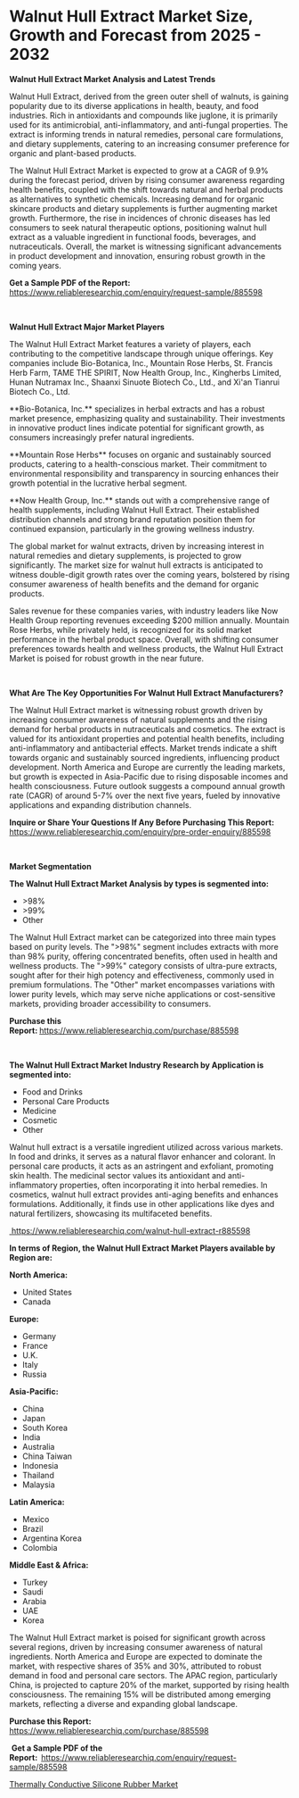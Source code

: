 <p><h1>Walnut Hull Extract Market Size, Growth and Forecast from 2025 - 2032</h1></p><p><strong>Walnut Hull Extract Market Analysis and Latest Trends</strong></p>
<p><p>Walnut Hull Extract, derived from the green outer shell of walnuts, is gaining popularity due to its diverse applications in health, beauty, and food industries. Rich in antioxidants and compounds like juglone, it is primarily used for its antimicrobial, anti-inflammatory, and anti-fungal properties. The extract is informing trends in natural remedies, personal care formulations, and dietary supplements, catering to an increasing consumer preference for organic and plant-based products.</p><p>The Walnut Hull Extract Market is expected to grow at a CAGR of 9.9% during the forecast period, driven by rising consumer awareness regarding health benefits, coupled with the shift towards natural and herbal products as alternatives to synthetic chemicals. Increasing demand for organic skincare products and dietary supplements is further augmenting market growth. Furthermore, the rise in incidences of chronic diseases has led consumers to seek natural therapeutic options, positioning walnut hull extract as a valuable ingredient in functional foods, beverages, and nutraceuticals. Overall, the market is witnessing significant advancements in product development and innovation, ensuring robust growth in the coming years.</p></p>
<p><strong>Get a Sample PDF of the Report:&nbsp;</strong> <a href="https://www.reliableresearchiq.com/enquiry/request-sample/885598?utm_campaign=2760&utm_medium=2&utm_source=Github&utm_content=ia&utm_term=01042025&utm_id=walnut-hull-extract">https://www.reliableresearchiq.com/enquiry/request-sample/885598</a></p>
<p>&nbsp;</p>
<p><strong>Walnut Hull Extract Major Market Players</strong></p>
<p><p>The Walnut Hull Extract Market features a variety of players, each contributing to the competitive landscape through unique offerings. Key companies include Bio-Botanica, Inc., Mountain Rose Herbs, St. Francis Herb Farm, TAME THE SPIRIT, Now Health Group, Inc., Kingherbs Limited, Hunan Nutramax Inc., Shaanxi Sinuote Biotech Co., Ltd., and Xi'an Tianrui Biotech Co., Ltd.</p><p>**Bio-Botanica, Inc.** specializes in herbal extracts and has a robust market presence, emphasizing quality and sustainability. Their investments in innovative product lines indicate potential for significant growth, as consumers increasingly prefer natural ingredients.</p><p>**Mountain Rose Herbs** focuses on organic and sustainably sourced products, catering to a health-conscious market. Their commitment to environmental responsibility and transparency in sourcing enhances their growth potential in the lucrative herbal segment.</p><p>**Now Health Group, Inc.** stands out with a comprehensive range of health supplements, including Walnut Hull Extract. Their established distribution channels and strong brand reputation position them for continued expansion, particularly in the growing wellness industry.</p><p>The global market for walnut extracts, driven by increasing interest in natural remedies and dietary supplements, is projected to grow significantly. The market size for walnut hull extracts is anticipated to witness double-digit growth rates over the coming years, bolstered by rising consumer awareness of health benefits and the demand for organic products.</p><p>Sales revenue for these companies varies, with industry leaders like Now Health Group reporting revenues exceeding $200 million annually. Mountain Rose Herbs, while privately held, is recognized for its solid market performance in the herbal product space. Overall, with shifting consumer preferences towards health and wellness products, the Walnut Hull Extract Market is poised for robust growth in the near future.</p></p>
<p>&nbsp;</p>
<p><strong>What Are The Key Opportunities For Walnut Hull Extract Manufacturers?</strong></p>
<p><p>The Walnut Hull Extract market is witnessing robust growth driven by increasing consumer awareness of natural supplements and the rising demand for herbal products in nutraceuticals and cosmetics. The extract is valued for its antioxidant properties and potential health benefits, including anti-inflammatory and antibacterial effects. Market trends indicate a shift towards organic and sustainably sourced ingredients, influencing product development. North America and Europe are currently the leading markets, but growth is expected in Asia-Pacific due to rising disposable incomes and health consciousness. Future outlook suggests a compound annual growth rate (CAGR) of around 5-7% over the next five years, fueled by innovative applications and expanding distribution channels.</p></p>
<p><strong>Inquire or Share Your Questions If Any Before Purchasing This Report:</strong> <a href="https://www.reliableresearchiq.com/enquiry/pre-order-enquiry/885598?utm_campaign=2760&utm_medium=2&utm_source=Github&utm_content=ia&utm_term=01042025&utm_id=walnut-hull-extract">https://www.reliableresearchiq.com/enquiry/pre-order-enquiry/885598</a></p>
<p>&nbsp;</p>
<p><strong>Market Segmentation</strong></p>
<p><strong>The Walnut Hull Extract Market Analysis by types is segmented into:</strong></p>
<p><ul><li>>98%</li><li>>99%</li><li>Other</li></ul></p>
<p><p>The Walnut Hull Extract market can be categorized into three main types based on purity levels. The ">98%" segment includes extracts with more than 98% purity, offering concentrated benefits, often used in health and wellness products. The ">99%" category consists of ultra-pure extracts, sought after for their high potency and effectiveness, commonly used in premium formulations. The "Other" market encompasses variations with lower purity levels, which may serve niche applications or cost-sensitive markets, providing broader accessibility to consumers.</p></p>
<p><strong>Purchase this Report:&nbsp;</strong><a href="https://www.reliableresearchiq.com/purchase/885598?utm_campaign=2760&utm_medium=2&utm_source=Github&utm_content=ia&utm_term=01042025&utm_id=walnut-hull-extract">https://www.reliableresearchiq.com/purchase/885598</a></p>
<p>&nbsp;</p>
<p><strong>The Walnut Hull Extract Market Industry Research by Application is segmented into:</strong></p>
<p><ul><li>Food and Drinks</li><li>Personal Care Products</li><li>Medicine</li><li>Cosmetic</li><li>Other</li></ul></p>
<p><p>Walnut hull extract is a versatile ingredient utilized across various markets. In food and drinks, it serves as a natural flavor enhancer and colorant. In personal care products, it acts as an astringent and exfoliant, promoting skin health. The medicinal sector values its antioxidant and anti-inflammatory properties, often incorporating it into herbal remedies. In cosmetics, walnut hull extract provides anti-aging benefits and enhances formulations. Additionally, it finds use in other applications like dyes and natural fertilizers, showcasing its multifaceted benefits.</p></p>
<p><a href="https://www.reliableresearchiq.com/walnut-hull-extract-r885598?utm_campaign=2760&utm_medium=2&utm_source=Github&utm_content=ia&utm_term=01042025&utm_id=walnut-hull-extract">&nbsp;https://www.reliableresearchiq.com/walnut-hull-extract-r885598</a></p>
<p><strong>In terms of Region, the Walnut Hull Extract Market Players available by Region are:</strong></p>
<p>
    <p> <strong> North America: </strong>
        <ul>
            <li>United States</li>
            <li>Canada</li>
        </ul>
        </p> 
    <p> <strong> Europe: </strong>
        <ul>
            <li>Germany</li>
            <li>France</li>
            <li>U.K.</li>
            <li>Italy</li>
            <li>Russia</li>
        </ul>
        </p> 
    <p> <strong> Asia-Pacific: </strong>
        <ul>
            <li>China</li>
            <li>Japan</li>
            <li>South Korea</li>
            <li>India</li>
            <li>Australia</li>
            <li>China Taiwan</li>
            <li>Indonesia</li>
            <li>Thailand</li>
            <li>Malaysia</li>
        </ul>
        </p> 
    <p> <strong> Latin America: </strong>
        <ul>
            <li>Mexico</li>
            <li>Brazil</li>
            <li>Argentina Korea</li>
            <li>Colombia</li>
        </ul>
        </p> 
    <p> <strong> Middle East & Africa: </strong>
        <ul>
            <li>Turkey</li>
            <li>Saudi</li>
            <li>Arabia</li>
            <li>UAE</li>
            <li>Korea</li>
        </ul>
    </p>
    </p>
<p><p>The Walnut Hull Extract market is poised for significant growth across several regions, driven by increasing consumer awareness of natural ingredients. North America and Europe are expected to dominate the market, with respective shares of 35% and 30%, attributed to robust demand in food and personal care sectors. The APAC region, particularly China, is projected to capture 20% of the market, supported by rising health consciousness. The remaining 15% will be distributed among emerging markets, reflecting a diverse and expanding global landscape.</p></p>
<p><strong>Purchase this Report: </strong><a href="https://www.reliableresearchiq.com/purchase/885598?utm_campaign=2760&utm_medium=2&utm_source=Github&utm_content=ia&utm_term=01042025&utm_id=walnut-hull-extract">https://www.reliableresearchiq.com/purchase/885598</a></p>
<p>&nbsp;<strong>Get a Sample PDF of the Report:&nbsp;&nbsp;</strong><a href="https://www.reliableresearchiq.com/enquiry/request-sample/885598?utm_campaign=2760&utm_medium=2&utm_source=Github&utm_content=ia&utm_term=01042025&utm_id=walnut-hull-extract">https://www.reliableresearchiq.com/enquiry/request-sample/885598</a></p>
<p><strong></strong></p>
<p><p><a href="https://github.com/vitrilaoire/Market-Research-Report-List-1/blob/main/thermally-conductive-silicone-rubber-market.md?utm_campaign=2760&utm_medium=2&utm_source=Github&utm_content=ia&utm_term=01042025&utm_id=walnut-hull-extract">Thermally Conductive Silicone Rubber Market</a></p></p>
